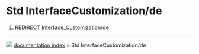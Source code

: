 # Std InterfaceCustomization/de
1.  REDIRECT [Interface\_Customization/de](Interface_Customization/de.md)



---
![](images/Right_arrow.png) [documentation index](../README.md) > Std InterfaceCustomization/de
